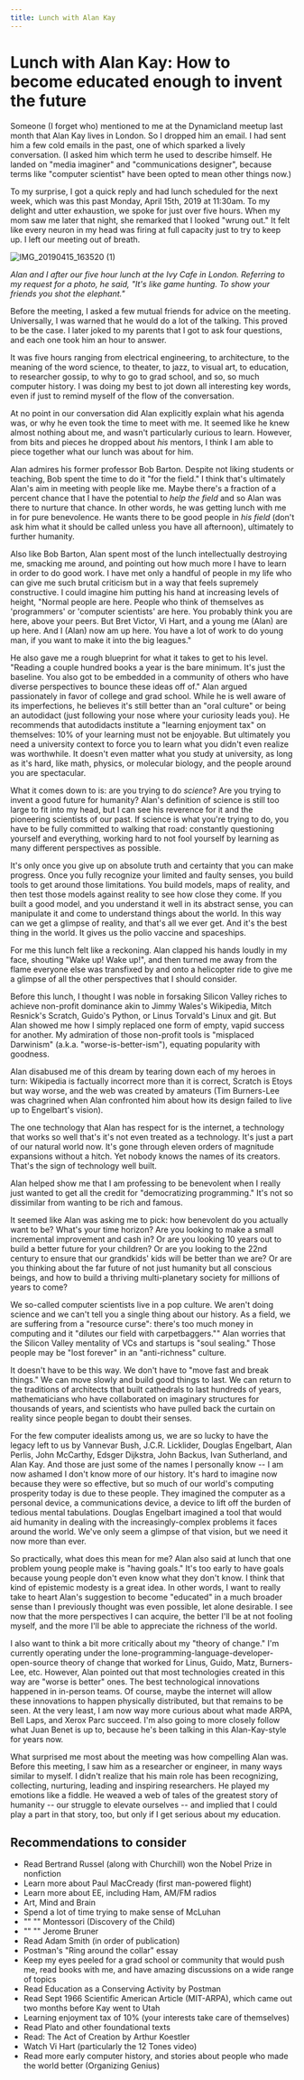 ```yaml
---
title: Lunch with Alan Kay
---
```


# Lunch with Alan Kay: How to become educated enough to invent the future

Someone (I forget who) mentioned to me at the Dynamicland meetup last month that Alan Kay lives in London. So I dropped him an email. I had sent him a few cold emails in the past, one of which sparked a lively conversation. (I asked him which term he used to describe himself. He landed on "media imaginer" and "communications designer", because terms like "computer scientist" have been opted to mean other things now.)

To my surprise, I got a quick reply and had lunch scheduled for the next week, which was this past Monday, April 15th, 2019 at 11:30am. To my delight and utter exhaustion, we spoke for just over five hours. When my mom saw me later that night, she remarked that I looked "wrung out." It felt like every neuron in my head was firing at full capacity just to try to keep up. I left our meeting out of breath.

![IMG_20190415_163520 (1)](https://user-images.githubusercontent.com/2288939/56298203-a6b5da80-6129-11e9-97f2-1feb509bf38a.jpg)

_Alan and I after our five hour lunch at the Ivy Cafe in London. Referring to my request for a photo, he said, "It's like game hunting. To show your friends you shot the elephant."_

Before the meeting, I asked a few mutual friends for advice on the meeting. Universally, I was warned that he would do a lot of the talking. This proved to be the case. I later joked to my parents that I got to ask four questions, and each one took him an hour to answer.

It was five hours ranging from electrical engineering, to architecture, to the meaning of the word science, to theater, to jazz, to visual art, to education, to researcher gossip, to why to go to grad school, and so, so much computer history. I was doing my best to jot down all interesting key words, even if just to remind myself of the flow of the conversation. 

At no point in our conversation did Alan explicitly explain what his agenda was, or why he even took the time to meet with me. It seemed like he knew almost nothing about me, and wasn't particularly curious to learn. However, from bits and pieces he dropped about *his* mentors, I think I am able to piece together what our lunch was about for him.

Alan admires his former professor Bob Barton. Despite not liking students or teaching, Bob spent the time to do it "for the field." I think that's ultimately Alan's aim in meeting with people like me. Maybe there's a fraction of a percent chance that I have the potential to *help the field* and so Alan was there to nurture that chance. In other words, he was getting lunch with me in for pure benevolence. He wants there to be good people in *his field* (don't ask him what it should be called unless you have all afternoon), ultimately to further humanity.

Also like Bob Barton, Alan spent most of the lunch intellectually destroying me, smacking me around, and pointing out how much more I have to learn in order to do good work. I have met only a handful of people in my life who can give me such brutal criticism but in a way that feels supremely constructive. I could imagine him putting his hand at increasing levels of height, "Normal people are here. People who think of themselves as 'programmers' or 'computer scientists' are here. You probably think you are here, above your peers. But Bret Victor, Vi Hart, and a young me (Alan) are up here. And I (Alan) now am up here. You have a lot of work to do young man, if you want to make it into the big leagues." 

He also gave me a rough blueprint for what it takes to get to his level. "Reading a couple hundred books a year is the bare minimum. It's just the baseline. You also got to be embedded in a community of others who have diverse perspectives to bounce these ideas off of." Alan argued passionately in favor of college and grad school. While he is well aware of its imperfections, he believes it's still better than an "oral culture" or being an autodidact (just following your nose where your curiosity leads you). He recommends that autodidacts institute a "learning enjoyment tax" on themselves: 10% of your learning must not be enjoyable. But ultimately you need a university context to force you to learn what you didn't even realize was worthwhile. It doesn't even matter what you study at university, as long as it's hard, like math, physics, or molecular biology, and the people around you are spectacular. 

What it comes down to is: are you trying to do _science_? Are you trying to invent a good future for humanity? Alan's definition of science is still too large to fit into my head, but I can see his reverence for it and the pioneering scientists of our past. If science is what you're trying to do, you have to be fully committed to walking that road: constantly questioning yourself and everything, working hard to not fool yourself by learning as many different perspectives as possible.

It's only once you give up on absolute truth and certainty that you can make progress. Once you fully recognize your limited and faulty senses, you build tools to get around those limitations. You build models, maps of reality, and then test those models against reality to see how close they come. If you built a good model, and you understand it well in its abstract sense, you can manipulate it and come to understand things about the world. In this way can we get a glimpse of reality, and that's all we ever get. And it's the best thing in the world. It gives us the polio vaccine and spaceships.

For me this lunch felt like a reckoning. Alan clapped his hands loudly in my face, shouting "Wake up! Wake up!", and then turned me away from the flame everyone else was transfixed by and onto a helicopter ride to give me a glimpse of all the other perspectives that I should consider. 

Before this lunch, I thought I was noble in forsaking Silicon Valley riches to achieve non-profit dominance akin to Jimmy Wales's Wikipedia, Mitch Resnick's Scratch, Guido's Python, or Linus Torvald's Linux and git. But Alan showed me how I simply replaced one form of empty, vapid success for another. My admiration of those non-profit tools is "misplaced Darwinism" (a.k.a. "worse-is-better-ism"), equating popularity with goodness. 

Alan disabused me of this dream by tearing down each of my heroes in turn: Wikipedia is factually incorrect more than it is correct, Scratch is Etoys but way worse, and the web was created by amateurs (Tim Burners-Lee was chagrined when Alan confronted him about how its design failed to live up to Engelbart's vision). 

The one technology that Alan has respect for is the internet, a technology that works so well that's it's not even treated as a technology. It's just a part of our natural world now. It's gone through eleven orders of magnitude expansions without a hitch. Yet nobody knows the names of its creators. That's the sign of technology well built.

Alan helped show me that I am professing to be benevolent when I really just wanted to get all the credit for "democratizing programming." It's not so dissimilar from wanting to be rich and famous. 

It seemed like Alan was asking me to pick: how benevolent do you actually want to be? What's your time horizon? Are you looking to make a small incremental improvement and cash in? Or are you looking 10 years out to build a better future for your children? Or are you looking to the 22nd century to ensure that our grandkids' kids will be better than we are? Or are you thinking about the far future of not just humanity but all conscious beings, and how to build a thriving multi-planetary society for millions of years to come?

We so-called computer scientists live in a pop culture. We aren't doing science and we can't tell you a single thing about our history. As a field, we are suffering from a "resource curse": there's too much money in computing and it "dilutes our field with carpetbaggers."" Alan worries that the Silicon Valley mentality of VCs and startups is "soul sealing." Those people may be "lost forever" in an "anti-richness" culture.

It doesn't have to be this way. We don't have to "move fast and break things." We can move slowly and build good things to last. We can return to the traditions of architects that built cathedrals to last hundreds of years, mathematicians who have collaborated on imaginary structures for thousands of years, and scientists who have pulled back the curtain on reality since people began to doubt their senses.

For the few computer idealists among us, we are so lucky to have the legacy left to us by Vannevar Bush, J.C.R. Licklider, Douglas Engelbart, Alan Perlis, John McCarthy, Edsger Dijkstra, John Backus, Ivan Sutherland, and Alan Kay. And those are just some of the names I personally know -- I am now ashamed I don't know more of our history. It's hard to imagine now because they were so effective, but so much of our world's computing prosperity today is due to these people. They imagined the computer as a personal device, a communications device, a device to lift off the burden of tedious mental tabulations. Douglas Engelbart imagined a tool that would aid humanity in dealing with the increasingly-complex problems it faces around the world. We've only seem a glimpse of that vision, but we need it now more than ever.

So practically, what does this mean for me? Alan also said at lunch that one problem young people make is "having goals." It's too early to have goals because young people don't even know what they don't know. I think that kind of epistemic modesty is a great idea. In other words, I want to really take to heart Alan's suggestion to become "educated" in a much broader sense than I previously thought was even possible, let alone desirable. I see now that the more perspectives I can acquire, the better I'll be at not fooling myself, and the more I'll be able to appreciate the richness of the world.

I also want to think a bit more critically about my "theory of change." I'm currently operating under the lone-programming-language-developer-open-source theory of change that worked for Linus, Guido, Matz, Burners-Lee, etc. However, Alan pointed out that most technologies created in this way are "worse is better" ones. The best technological innovations happened in in-person teams. Of course, maybe the internet will allow these innovations to happen physically distributed, but that remains to be seen. At the very least, I am now way more curious about what made ARPA, Bell Laps, and Xerox Parc succeed. I'm also going to more closely follow what Juan Benet is up to, because he's been talking in this Alan-Kay-style for years now.

What surprised me most about the meeting was how compelling Alan was. Before this meeting, I saw him as a researcher or engineer, in many ways similar to myself. I didn't realize that his main role has been recognizing, collecting, nurturing, leading and inspiring researchers. He played my emotions like a fiddle. He weaved a web of tales of the greatest story of humanity -- our struggle to elevate ourselves -- and implied that I could play a part in that story, too, but only if I get serious about my education.

## Recommendations to consider

* Read Bertrand Russel (along with Churchill) won the Nobel Prize in nonfiction
* Learn more about Paul MacCready (first man-powered flight)
* Learn more about EE, including Ham, AM/FM radios
* Art, Mind and Brain
* Spend a lot of time trying to make sense of McLuhan 
* ""                                                                    "" Montessori (Discovery of the Child)
* ""                                                                    "" Jerome Bruner
* Read Adam Smith (in order of publication)
* Postman's "Ring around the collar" essay
* Keep my eyes peeled for a grad school or community that would push me, read books with me, and have amazing discussions on a wide range of topics
* Read Education as a Conserving Activity by Postman
* Read Sept 1966 Scientific American Article (MIT-ARPA), which came out two months before Kay went to Utah
* Learning enjoyment tax of 10% (your interests take care of themselves)
* Read Plato and other foundational texts
* Read: The Act of Creation by Arthur Koestler
* Watch Vi Hart (particularly the 12 Tones video)
* Read more early computer history, and stories about people who made the world better (Organizing Genius)
